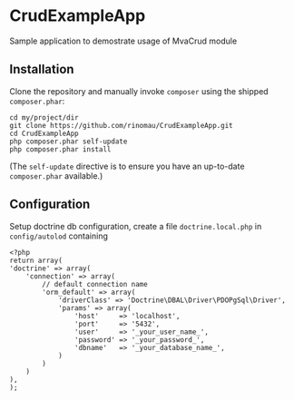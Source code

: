 CrudExampleApp
==============

Sample application to demostrate usage of MvaCrud module

Installation
------------
Clone the repository and manually invoke `composer` using the shipped `composer.phar`:

    cd my/project/dir
    git clone https://github.com/rinomau/CrudExampleApp.git
    cd CrudExampleApp
    php composer.phar self-update
    php composer.phar install

(The `self-update` directive is to ensure you have an up-to-date `composer.phar` available.)

Configuration
-------------
Setup doctrine db configuration, create a file `doctrine.local.php` in `config/autolod` containing

    <?php
    return array(
    'doctrine' => array(
        'connection' => array(
            // default connection name
            'orm_default' => array(
                'driverClass' => 'Doctrine\DBAL\Driver\PDOPgSql\Driver',
                'params' => array(
                    'host'     => 'localhost',
                    'port'     => '5432',
                    'user'     => '_your_user_name_',
                    'password' => '_your_password_',
                    'dbname'   => '_your_database_name_',
                )
            )
        )
    ),
    );

    

